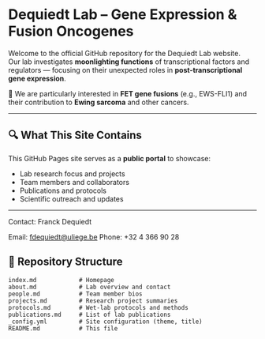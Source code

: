 # Dequiedt Lab – Gene Expression & Fusion Oncogenes

Welcome to the official GitHub repository for the Dequiedt Lab website.  
Our lab investigates **moonlighting functions** of transcriptional factors and regulators — focusing on their unexpected roles in **post-transcriptional gene expression**.

🧪 We are particularly interested in **FET gene fusions** (e.g., EWS-FLI1) and their contribution to **Ewing sarcoma** and other cancers.

---

## 🔍 What This Site Contains

This GitHub Pages site serves as a **public portal** to showcase:

- Lab research focus and projects
- Team members and collaborators
- Publications and protocols
- Scientific outreach and updates
---
Contact:
Franck Dequiedt

Email: fdequiedt@uliege.be
Phone: +32 4 366 90 28

## 📁 Repository Structure

```plaintext
index.md            # Homepage
about.md            # Lab overview and contact
people.md           # Team member bios
projects.md         # Research project summaries
protocols.md        # Wet-lab protocols and methods
publications.md     # List of lab publications
_config.yml         # Site configuration (theme, title)
README.md           # This file

